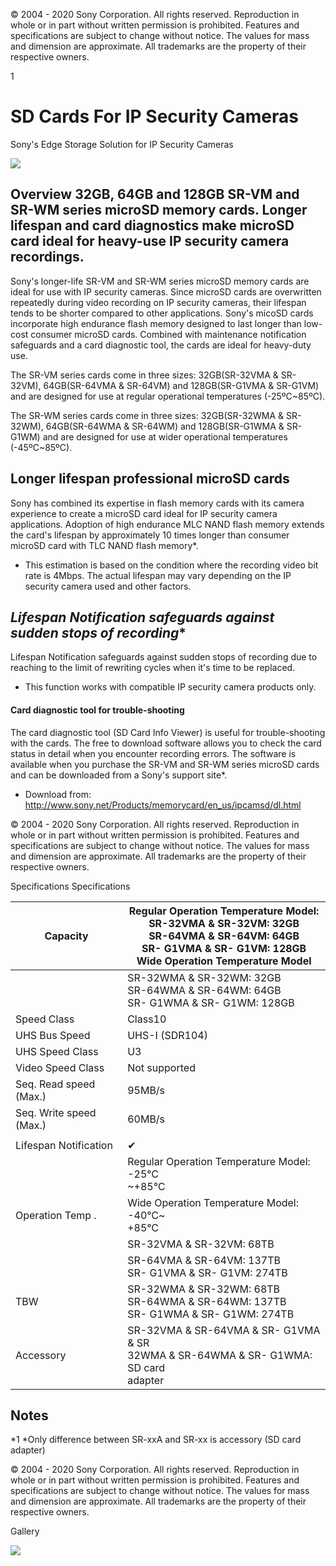 © 2004 - 2020 Sony Corporation. All rights reserved. Reproduction in whole or in part without written permission is prohibited. Features and specifications are subject to change without notice. The values for mass and dimension are approximate. All trademarks are the property of their respective owners.

1

# SD Cards For IP Security Cameras

Sony's Edge Storage Solution for IP Security Cameras

![](_page_0_Picture_3.jpeg)

## Overview **32GB, 64GB and 128GB SR-VM and SR-WM series microSD memory cards. Longer lifespan and card diagnostics make microSD card ideal for heavy-use IP security camera recordings.**

Sony's longer-life SR-VM and SR-WM series microSD memory cards are ideal for use with IP security cameras. Since microSD cards are overwritten repeatedly during video recording on IP security cameras, their lifespan tends to be shorter compared to other applications. Sony's micoSD cards incorporate high endurance flash memory designed to last longer than low-cost consumer microSD cards. Combined with maintenance notification safeguards and a card diagnostic tool, the cards are ideal for heavy-duty use.

The SR-VM series cards come in three sizes: 32GB(SR-32VMA & SR-32VM), 64GB(SR-64VMA & SR-64VM) and 128GB(SR-G1VMA & SR-G1VM) and are designed for use at regular operational temperatures (-25ºC~85ºC).

The SR-WM series cards come in three sizes: 32GB(SR-32WMA & SR-32WM), 64GB(SR-64WMA & SR-64WM) and 128GB(SR-G1WMA & SR-G1WM) and are designed for use at wider operational temperatures (-45ºC~85ºC).

## **Longer lifespan professional microSD cards**

Sony has combined its expertise in flash memory cards with its camera experience to create a microSD card ideal for IP security camera applications. Adoption of high endurance MLC NAND flash memory extends the card's lifespan by approximately 10 times longer than consumer microSD card with TLC NAND flash memory*.

* This estimation is based on the condition where the recording video bit rate is 4Mbps. The actual lifespan may vary depending on the IP security camera used and other factors.

## **Lifespan Notification* safeguards against sudden stops of recording**

Lifespan Notification safeguards against sudden stops of recording due to reaching to the limit of rewriting cycles when it's time to be replaced.

* This function works with compatible IP security camera products only.

#### **Card diagnostic tool for trouble-shooting**

The card diagnostic tool (SD Card Info Viewer) is useful for trouble-shooting with the cards. The free to download software allows you to check the card status in detail when you encounter recording errors. The software is available when you purchase the SR-VM and SR-WM series microSD cards and can be downloaded from a Sony's support site*.

* Download from: http://www.sony.net/Products/memorycard/en_us/ipcamsd/dl.html

© 2004 - 2020 Sony Corporation. All rights reserved. Reproduction in whole or in part without written permission is prohibited. Features and specifications are subject to change without notice. The values for mass and dimension are approximate. All trademarks are the property of their respective owners.

Specifications Specifications

| Capacity                | Regular	Operation	Temperature	Model:<br>SR-32VMA	&	SR-32VM:	32GB<br>SR-64VMA	&	SR-64VM:	64GB<br>SR- G1VMA	&	SR- G1VM:	128GB<br>Wide	Operation	Temperature	Model |
|-------------------------|-----------------------------------------------------------------------------------------------------------------------------------------------------------------|
|                         | SR-32WMA	&	SR-32WM:	32GB<br>SR-64WMA	&	SR-64WM:	64GB<br>SR- G1WMA	&	SR- G1WM:	128GB                                                                             |
| Speed	Class             | Class10                                                                                                                                                         |
| UHS	Bus	Speed           | UHS-I	(SDR104)                                                                                                                                                  |
| UHS	Speed	Class         | U3                                                                                                                                                              |
| Video	Speed	Class       | Not 	supported                                                                                                                                                  |
| Seq.	Read	speed	(Max.)  | 95MB/s                                                                                                                                                          |
| Seq.	Write	speed	(Max.) | 60MB/s                                                                                                                                                          |
|                         |                                                                                                                                                                 |
| Lifespan	Notification   | ✔                                                                                                                                                               |
|                         | Regular	Operation	Temperature	Model:	-25℃<br>~+85℃                                                                                                              |
| Operation	Temp .        | Wide	Operation	Temperature	Model:	-40℃~<br>+85℃                                                                                                                 |
|                         | SR-32VMA	&	SR-32VM:	68TB                                                                                                                                        |
|                         | SR-64VMA	&	SR-64VM:	137TB<br>SR- G1VMA	&	SR- G1VM:	274TB                                                                                                        |
| TBW                     | SR-32WMA	&	SR-32WM:	68TB<br>SR-64WMA	&	SR-64WM:	137TB<br>SR- G1WMA	&	SR- G1WM:	274TB                                                                            |
| Accessory               | SR-32VMA	&	SR-64VMA	&	SR- G1VMA	&	SR<br>32WMA	&	SR-64WMA	&	SR- G1WMA:	SD	card<br>adapter                                                                        |

## Notes

*1 *Only difference between SR-xxA and SR-xx is accessory (SD card adapter)

© 2004 - 2020 Sony Corporation. All rights reserved. Reproduction in whole or in part without written permission is prohibited. Features and specifications are subject to change without notice. The values for mass and dimension are approximate. All trademarks are the property of their respective owners.

Gallery

![](_page_2_Picture_2.jpeg)
